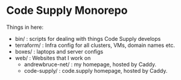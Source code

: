 # Code Supply Monorepo

Things in here:

- bin/ : scripts for dealing with things Code Supply develops
- terraform/ : Infra config for all clusters, VMs, domain names etc.
- boxes/ : laptops and server configs
- web/ : Websites that I work on
  - andrewbruce-net/ : my homepage, hosted by Caddy.
  - code-supply/ : code.supply homepage, hosted by Caddy.
